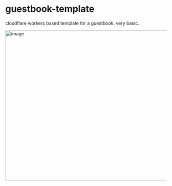 # guestbook-template
cloudflare workers based template for a guestbook. very basic.

<img width="756" height="470" alt="image" src="https://github.com/user-attachments/assets/78f3e6e0-bce5-40d6-beb2-83a13f7906ef" />
